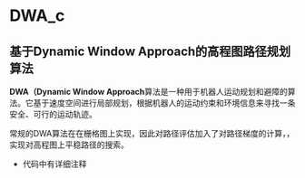 # DWA_c
## 基于Dynamic Window Approach的高程图路径规划算法

**DWA（Dynamic Window Approach**算法是一种用于机器人运动规划和避障的算法。它基于速度空间进行局部规划，根据机器人的运动约束和环境信息来寻找一条安全、可行的运动轨迹。

常规的DWA算法在在栅格图上实现，因此对路径评估加入了对路径梯度的计算，，实现对高程图上平稳路径的搜索。
- 代码中有详细注释
